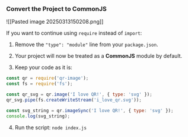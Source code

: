 ### **Convert the Project to CommonJS**
![[Pasted image 20250313150208.png]]

If you want to continue using `require` instead of `import`:

1. Remove the `"type": "module"` line from your `package.json`.
    
2. Your project will now be treated as a **CommonJS** module by default.
    
3. Keep your code as it is:

```js
const qr = require('qr-image');
const fs = require('fs');

const qr_svg = qr.image('I love QR!', { type: 'svg' });
qr_svg.pipe(fs.createWriteStream('i_love_qr.svg'));

const svg_string = qr.imageSync('I love QR!', { type: 'svg' });
console.log(svg_string);


```

4. Run the script:
    `node index.js`